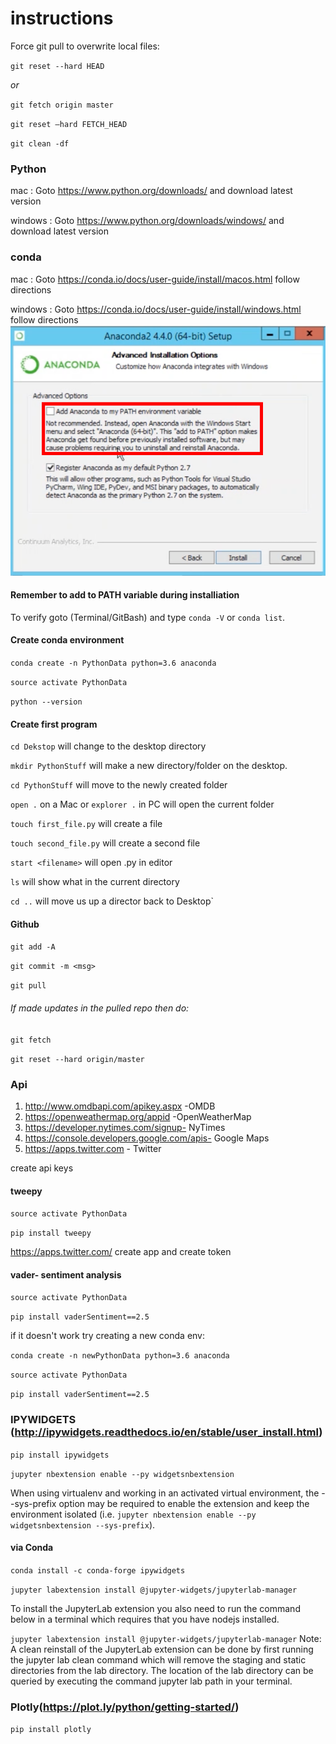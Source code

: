 # instructions
Force git pull to overwrite local files:

`git reset --hard HEAD`

*or*

`git fetch origin master`

`git reset —hard FETCH_HEAD`

`git clean -df`
### Python

mac : Goto https://www.python.org/downloads/ and download latest version

windows : Goto https://www.python.org/downloads/windows/ and download latest version

### conda
mac : Goto https://conda.io/docs/user-guide/install/macos.html follow directions

windows : Goto https://conda.io/docs/user-guide/install/windows.html follow directions
![Blog](image.png)
#### Remember to add to PATH variable during installiation
To verify goto (Terminal/GitBash) and type `conda -V` or `conda list`.

#### Create conda environment

`conda create -n PythonData python=3.6 anaconda` 

`source activate PythonData`

`python --version`
#### Create first program
`cd Dekstop` will change to the desktop directory

`mkdir PythonStuff` will make a new directory/folder on the desktop.

`cd PythonStuff` will move to the newly created folder

`open .` on a Mac or `explorer .` in PC will open the current folder

`touch first_file.py` will create a file

`touch second_file.py` will create a second file

`start <filename>` will open <filename>.py in editor
  
`ls` will show what in the current directory

`cd ..` will move us up a director back to Desktop`

#### Github

`git add -A`

`git commit -m <msg>`

`git pull`
###### If made updates in the pulled repo then do:
`git fetch`

`git reset --hard origin/master`

### Api
1. http://www.omdbapi.com/apikey.aspx -OMDB
2. https://openweathermap.org/appid -OpenWeatherMap
3. https://developer.nytimes.com/signup- NyTimes
4. https://console.developers.google.com/apis- Google Maps
5. https://apps.twitter.com - Twitter

create api keys

#### tweepy

`source activate PythonData`

`pip install tweepy`

https://apps.twitter.com/
create app and create token

#### vader- sentiment analysis

`source activate PythonData`

`pip install vaderSentiment==2.5`

if it doesn't work try creating a new conda env:

`conda create -n newPythonData python=3.6 anaconda` 

`source activate PythonData`

`pip install vaderSentiment==2.5`


### IPYWIDGETS (http://ipywidgets.readthedocs.io/en/stable/user_install.html)

`pip install ipywidgets`

`jupyter nbextension enable --py widgetsnbextension`

When using virtualenv and working in an activated virtual environment, the --sys-prefix option may be required to enable the extension and keep the environment isolated (i.e. `jupyter nbextension enable --py widgetsnbextension --sys-prefix`).

#### via Conda

`conda install -c conda-forge ipywidgets`

`jupyter labextension install @jupyter-widgets/jupyterlab-manager`


To install the JupyterLab extension you also need to run the command below in a terminal which requires that you have nodejs installed.

`jupyter labextension install @jupyter-widgets/jupyterlab-manager`
Note: A clean reinstall of the JupyterLab extension can be done by first running the jupyter lab clean command which will remove the staging and static directories from the lab directory. The location of the lab directory can be queried by executing the command jupyter lab path in your terminal.

### Plotly(https://plot.ly/python/getting-started/)

`pip install plotly`

